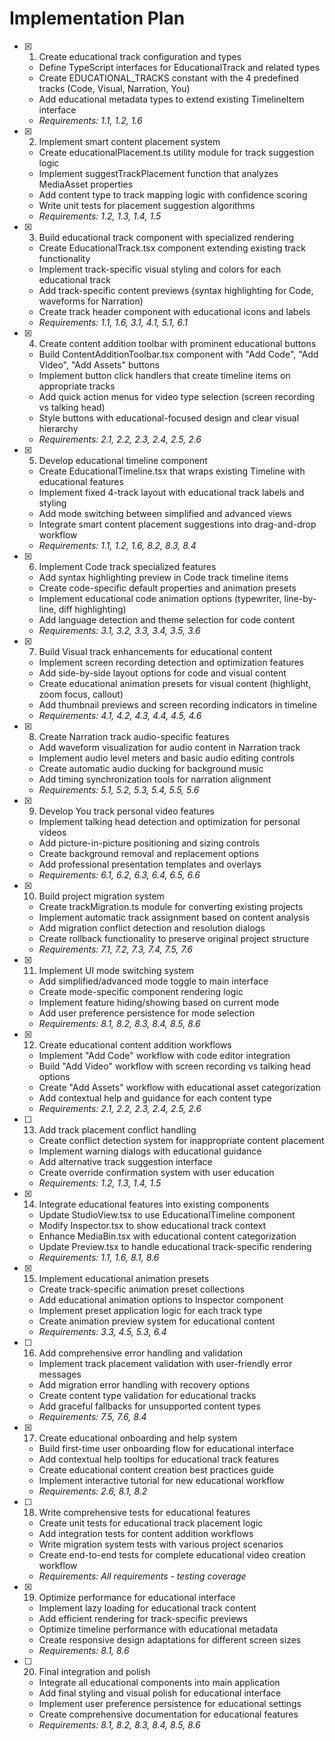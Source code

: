 # Implementation Plan

- [x] 1. Create educational track configuration and types
  - Define TypeScript interfaces for EducationalTrack and related types
  - Create EDUCATIONAL_TRACKS constant with the 4 predefined tracks (Code, Visual, Narration, You)
  - Add educational metadata types to extend existing TimelineItem interface
  - _Requirements: 1.1, 1.2, 1.6_

- [x] 2. Implement smart content placement system
  - Create educationalPlacement.ts utility module for track suggestion logic
  - Implement suggestTrackPlacement function that analyzes MediaAsset properties
  - Add content type to track mapping logic with confidence scoring
  - Write unit tests for placement suggestion algorithms
  - _Requirements: 1.2, 1.3, 1.4, 1.5_

- [x] 3. Build educational track component with specialized rendering
  - Create EducationalTrack.tsx component extending existing track functionality
  - Implement track-specific visual styling and colors for each educational track
  - Add track-specific content previews (syntax highlighting for Code, waveforms for Narration)
  - Create track header component with educational icons and labels
  - _Requirements: 1.1, 1.6, 3.1, 4.1, 5.1, 6.1_

- [x] 4. Create content addition toolbar with prominent educational buttons
  - Build ContentAdditionToolbar.tsx component with "Add Code", "Add Video", "Add Assets" buttons
  - Implement button click handlers that create timeline items on appropriate tracks
  - Add quick action menus for video type selection (screen recording vs talking head)
  - Style buttons with educational-focused design and clear visual hierarchy
  - _Requirements: 2.1, 2.2, 2.3, 2.4, 2.5, 2.6_

- [x] 5. Develop educational timeline component
  - Create EducationalTimeline.tsx that wraps existing Timeline with educational features
  - Implement fixed 4-track layout with educational track labels and styling
  - Add mode switching between simplified and advanced views
  - Integrate smart content placement suggestions into drag-and-drop workflow
  - _Requirements: 1.1, 1.2, 1.6, 8.2, 8.3, 8.4_

- [x] 6. Implement Code track specialized features
  - Add syntax highlighting preview in Code track timeline items
  - Create code-specific default properties and animation presets
  - Implement educational code animation options (typewriter, line-by-line, diff highlighting)
  - Add language detection and theme selection for code content
  - _Requirements: 3.1, 3.2, 3.3, 3.4, 3.5, 3.6_

- [x] 7. Build Visual track enhancements for educational content
  - Implement screen recording detection and optimization features
  - Add side-by-side layout options for code and visual content
  - Create educational animation presets for visual content (highlight, zoom focus, callout)
  - Add thumbnail previews and screen recording indicators in timeline
  - _Requirements: 4.1, 4.2, 4.3, 4.4, 4.5, 4.6_

- [x] 8. Create Narration track audio-specific features
  - Add waveform visualization for audio content in Narration track
  - Implement audio level meters and basic audio editing controls
  - Create automatic audio ducking for background music
  - Add timing synchronization tools for narration alignment
  - _Requirements: 5.1, 5.2, 5.3, 5.4, 5.5, 5.6_

- [x] 9. Develop You track personal video features
  - Implement talking head detection and optimization for personal videos
  - Add picture-in-picture positioning and sizing controls
  - Create background removal and replacement options
  - Add professional presentation templates and overlays
  - _Requirements: 6.1, 6.2, 6.3, 6.4, 6.5, 6.6_

- [x] 10. Build project migration system
  - Create trackMigration.ts module for converting existing projects
  - Implement automatic track assignment based on content analysis
  - Add migration conflict detection and resolution dialogs
  - Create rollback functionality to preserve original project structure
  - _Requirements: 7.1, 7.2, 7.3, 7.4, 7.5, 7.6_

- [x] 11. Implement UI mode switching system
  - Add simplified/advanced mode toggle to main interface
  - Create mode-specific component rendering logic
  - Implement feature hiding/showing based on current mode
  - Add user preference persistence for mode selection
  - _Requirements: 8.1, 8.2, 8.3, 8.4, 8.5, 8.6_

- [x] 12. Create educational content addition workflows
  - Implement "Add Code" workflow with code editor integration
  - Build "Add Video" workflow with screen recording vs talking head options
  - Create "Add Assets" workflow with educational asset categorization
  - Add contextual help and guidance for each content type
  - _Requirements: 2.1, 2.2, 2.3, 2.4, 2.5, 2.6_

- [ ] 13. Add track placement conflict handling
  - Create conflict detection system for inappropriate content placement
  - Implement warning dialogs with educational guidance
  - Add alternative track suggestion interface
  - Create override confirmation system with user education
  - _Requirements: 1.2, 1.3, 1.4, 1.5_

- [x] 14. Integrate educational features into existing components
  - Update StudioView.tsx to use EducationalTimeline component
  - Modify Inspector.tsx to show educational track context
  - Enhance MediaBin.tsx with educational content categorization
  - Update Preview.tsx to handle educational track-specific rendering
  - _Requirements: 1.1, 1.6, 8.1, 8.6_

- [x] 15. Implement educational animation presets
  - Create track-specific animation preset collections
  - Add educational animation options to Inspector component
  - Implement preset application logic for each track type
  - Create animation preview system for educational content
  - _Requirements: 3.3, 4.5, 5.3, 6.4_

- [ ] 16. Add comprehensive error handling and validation
  - Implement track placement validation with user-friendly error messages
  - Add migration error handling with recovery options
  - Create content type validation for educational tracks
  - Add graceful fallbacks for unsupported content types
  - _Requirements: 7.5, 7.6, 8.4_

- [x] 17. Create educational onboarding and help system
  - Build first-time user onboarding flow for educational interface
  - Add contextual help tooltips for educational track features
  - Create educational content creation best practices guide
  - Implement interactive tutorial for new educational workflow
  - _Requirements: 2.6, 8.1, 8.2_

- [ ] 18. Write comprehensive tests for educational features
  - Create unit tests for educational track placement logic
  - Add integration tests for content addition workflows
  - Write migration system tests with various project scenarios
  - Create end-to-end tests for complete educational video creation workflow
  - _Requirements: All requirements - testing coverage_

- [x] 19. Optimize performance for educational interface
  - Implement lazy loading for educational track content
  - Add efficient rendering for track-specific previews
  - Optimize timeline performance with educational metadata
  - Create responsive design adaptations for different screen sizes
  - _Requirements: 8.1, 8.6_

- [ ] 20. Final integration and polish
  - Integrate all educational components into main application
  - Add final styling and visual polish for educational interface
  - Implement user preference persistence for educational settings
  - Create comprehensive documentation for educational features
  - _Requirements: 8.1, 8.2, 8.3, 8.4, 8.5, 8.6_
